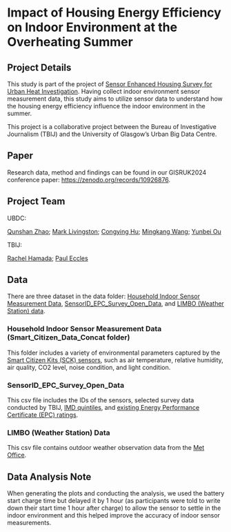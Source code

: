 # Impact of Housing Energy Efficiency on Indoor Environment at the Overheating Summer

## Project Details

This study is part of the project of [Sensor Enhanced Housing Survey for Urban Heat Investigation](https://github.com/congying-hu/SensorEnhancedSurveyHeatInvestigation). Having collect indoor environment sensor measurement data,
this study aims to utilize sensor data to understand how the housing energy efficiency influence the indoor environment in the summer.

This project is a collaborative project between the Bureau of Investigative Journalism (TBIJ) and the University of Glasgow’s Urban Big Data Centre. 

## Paper
Research data, method and findings can be found in our GISRUK2024 conference paper: https://zenodo.org/records/10926876.

## Project Team

UBDC:

[Qunshan Zhao](https://www.gla.ac.uk/schools/socialpolitical/staff/qunshanzhao/); [Mark Livingston](https://www.gla.ac.uk/schools/socialpolitical/staff/marklivingston/); [Congying Hu](https://www.linkedin.com/in/congying-hu/); [Mingkang Wang](https://www.linkedin.com/in/mingkangwang-glasgow/); [Yunbei Ou](https://www.ubdc.ac.uk/about-ubdc/who-we-are/team-profiles/phd-students/yunbei-ou/)

TBIJ: 

[Rachel Hamada](https://www.thebureauinvestigates.com/profile/Rachelhamada); [Paul Eccles](https://www.thebureauinvestigates.com/profile/pauleccles)

## Data

There are three dataset in the data folder: [Household Indoor Sensor Measurement Data](data/Smart_Citizen_Data_concat), [SensorID_EPC_Survey_Open_Data](data/SensorID_EPC_Survey_Open_Data.csv), and [LIMBO (Weather Station) data](data/LIMBO.csv). 

### Household Indoor Sensor Measurement Data (Smart_Citizen_Data_Concat folder)
This folder includes a variety of environmental parameters captured by the [Smart Citizen Kits (SCK) sensors](https://smartcitizen.me/), such as air temperature, relative humidity, air quality, CO2 level, noise condition, and light condition.

### SensorID_EPC_Survey_Open_Data
This csv file includes the IDs of the sensors, selected survey data conducted by TBIJ, [IMD quintiles](https://www.gov.uk/government/statistics/english-indices-of-deprivation-2019), and [existing Energy Performance Certificate (EPC) ratings](https://epc.opendatacommunities.org/).

### LIMBO (Weather Station) Data
This csv file contains outdoor weather observation data from the [Met Office](https://wow.metoffice.gov.uk/observations/details/20231207yr5eh6cw9ye67kyhyyguw39cda).

## Data Analysis Note

When generating the plots and conducting the analysis, we used the battery start charge time but delayed it by 1 hour (as participants were told to write down their start time 1 hour after charge) to allow the sensor to settle in the indoor environment and this helped improve the accuracy of indoor sensor measurements.
